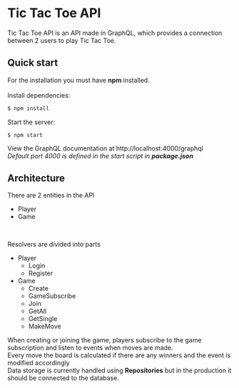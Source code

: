# Tic Tac Toe API

Tic Tac Toe API is an API made in GraphQL, which provides a connection between 2 users to play Tic Tac Toe.

## Quick start

For the installation you must have **npm** installed.
<br><br>
Install dependencies:
```bash
$ npm install
```
Start the server:
```shell
$ npm start
```
View the GraphQL documentation at http://localhost:4000/graphql 
<br>
_Default port 4000 is defined in the start script in **package.json**_

## Architecture
There are 2 entities in the API
 - Player
 - Game
<br>

Resolvers are divided into parts
 - Player
   - Login
   - Register
 - Game
   - Create
   - GameSubscribe
   - Join
   - GetAll
   - GetSingle
   - MakeMove

When creating or joining the game, players subscribe to the game subscription and listen to events when moves are made.
<br>
Every move the board is calculated if there are any winners and the event is modified accordingly 
<br>
Data storage is currently handled using **Repositories** but in the production it should be connected to the database.
